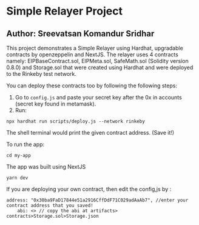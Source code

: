 # Simple Relayer Project

## Author: Sreevatsan Komandur Sridhar

This project demonstrates a Simple Relayer using Hardhat, upgradable contracts by openzeppelin and NextJS. The relayer uses 4 contracts namely: EIPBaseContract.sol, EIPMeta.sol, SafeMath.sol (Solidity version 0.8.0) and Storage.sol that were created using Hardhat and were deployed to the Rinkeby test network.

You can deploy these contracts too by following the following steps:
1) Go to  ```config.js``` and paste your secret key after the 0x in accounts (secret key found in metamask).
2) Run:
```
npx hardhat run scripts/deploy.js --network rinkeby
```
The shell terminal would print the given contract address. (Save it!)

To run the app:

```
cd my-app
```
The app was built using NextJS

```
yarn dev
```

If you are deploying your own contract, then edit the config,js by :
```
address: "0x30ba9FaD17844e51a2916CffDdF71C029adAaAb7", //enter your contract address that you saved!
    abi: <> // copy the abi at artifacts> contracts>Storage.sol>Storage.json
```
